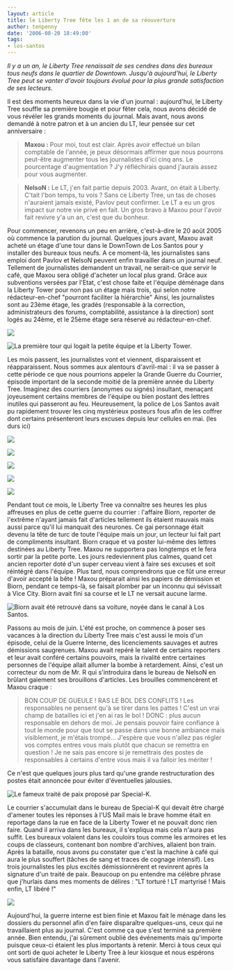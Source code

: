 ```yaml
---
layout: article
title: le Liberty Tree fête les 1 an de sa réouverture
author: tenpenny
date: '2006-08-20 18:49:00'
tags:
- los-santos
---
```


_Il y a un an, le Liberty Tree renaissait de ses cendres dans des bureaux tous neufs dans le quartier de Downtown. Jusqu'à aujourd'hui, le Liberty Tree peut se vanter d'avoir toujours évolué pour la plus grande satisfaction de ses lecteurs._

Il est des moments heureux dans la vie d'un journal : aujourd'hui, le Liberty Tree souffle sa première bougie et pour fêter cela, nous avons décidé de vous révéler les grands moments du journal. Mais avant, nous avons demandé à notre patron et à un ancien du LT, leur pensée sur cet anniversaire :

> **Maxou :** Pour moi, tout est clair. Après avoir effectué un bilan comptable de l'année, je peux désormais affirmer que nous pourrons peut-être augmenter tous les journalistes d'ici cinq ans. Le pourcentage d'augmentation ? J'y réfléchirais quand j'aurais assez pour vous augmenter.

> **NelsoN :** Le LT, j'en fait partie depuis 2003. Avant, on était à Liberty. C'tait l'bon temps, tu vois ? Sans ce Liberty Tree, un tas de choses n'auraient jamais existé, Pavlov peut confirmer. Le LT a eu un gros impact sur notre vie privé en fait. Un gros bravo à Maxou pour l'avoir fait revivre y'a un an, c'est que du bonheur.

Pour commencer, revenons un peu en arrière, c'est-à-dire le 20 août 2005 où commence la parution du journal. Quelques jours avant, Maxou avait acheté un étage d'une tour dans le DownTown de Los Santos pour y installer des bureaux tous neufs. A ce moment-là, les journalistes sans emploi dont Pavlov et NelsoN peuvent enfin travailler dans un journal neuf. Tellement de journalistes demandent un travail, ne serait-ce que servir le café, que Maxou sera obligé d'acheter un local plus grand. Grâce aux subventions versées par l'Etat, c'est chose faite et l'équipe déménage dans la Liberty Tower pour non pas un étage mais trois, qui selon notre rédacteur-en-chef "pourront faciliter la hiérarchie" Ainsi, les journalistes sont au 23ème étage, les gradés (responsable à la correction, administrateurs des forums, comptabilité, assistance à la direction) sont logés au 24ème, et le 25ème étage sera réservé au rédacteur-en-chef.

![](  /content/images/2005/01/immeuble1.jpg)

![La première tour qui logait la petite équipe et la Liberty Tower.](  /content/images/2005/01/LT_by_night.jpg)

Les mois passent, les journalistes vont et viennent, disparaissent et réapparaissent. Nous sommes aux alentours d'avril-mai : il va se passer à cette période ce que nous pourrions appeler la Grande Guerre du Courrier, épisode important de la seconde moitié de la première année du Liberty Tree. Imaginez des courriers (anonymes ou signés) insultant, menaçant joyeusement certains membres de l'équipe ou bien postant des lettres inutiles qui passeront au feu. Heureusement, la police de Los Santos avait pu rapidement trouver les cinq mystérieux posteurs fous afin de les coffrer dont certains présenteront leurs excuses depuis leur cellules en mai. (les durs ici)

![](  /content/images/2005/01/anonyme.jpg)

![](  /content/images/2005/01/doncduck.jpg)

![](  /content/images/2005/01/mrv.jpg)

![](  /content/images/2005/01/mvicar.jpg)

![](  /content/images/2005/01/mall.jpg)

Pendant tout ce mois, le Liberty Tree va connaître ses heures les plus affreuses en plus de cette guerre du courrier : l'affaire Biorn, reporter de l'extrême n'ayant jamais fait d'articles tellement ils étaient mauvais mais aussi parce qu'il lui manquait des neurones. Ce gai personnage était devenu la tête de turc de toute l'équipe mais un jour, un lecteur lui fait part de compliments insultant. Biorn craque et va poster lui-même des lettres destinées au Liberty Tree. Maxou ne supportera pas longtemps et le fera sortir par la petite porte. Les jours redeviennent plus calmes, quand cet ancien reporter doté d'un super cerveau vient à faire ses excuses et soit réintégré dans l'équipe. Plus tard, nous comprendrons que ce fût une erreur d'avoir accepté la bête ! Maxou préparait ainsi les papiers de démission et Biorn, pendant ce temps-là, se faisait plomber par un inconnu qui sévissait à Vice City. Biorn avait fini sa course et le LT ne versait aucune larme.

![Biorn avait été retrouvé dans sa voiture, noyée dans le canal à Los Santos.](  /content/images/2005/01/plouf1.jpg)

Passons au mois de juin. L'été est proche, on commence à poser ses vacances à la direction du Liberty Tree mais c'est aussi le mois d'un épisode, celui de la Guerre Interne, des licenciements sauvages et autres démissions saugrenues. Maxou avait repéré le talent de certains reporters et leur avait conféré certains pouvoirs, mais la rivalité entre certaines personnes de l'équipe allait allumer la bombe à retardement. Ainsi, c'est un correcteur du nom de Mr. R qui s'introduira dans le bureau de NelsoN en brûlant gaiement ses brouillons d'articles. Les brouilles commencèrent et Maxou craque :

> BON COUP DE GUEULE ! RAS LE BOL DES CONFLITS ! Les responsables ne pensent qu'à se tirer dans les pattes ! C'est un vrai champ de batailles ici et j'en ai ras le bol ! DONC : plus aucun responsable en dehors de moi. Je pensais pouvoir faire confiance à tout le monde pour que tout se passe dans une bonne ambiance mais visiblement, je m'étais trompé... J'espère que vous n'allez pas régler vos comptes entres vous mais plutôt que chacun se remettra en question ! Je ne sais pas encore si je remettrais des postes de responsables à certains d'entre vous mais il va falloir les mériter !

Ce n'est que quelques jours plus tard qu'une grande restructuration des postes était annoncée pour éviter d'éventuelles jalousies.

![Le fameux traité de paix proposé par Special-K.](  /content/images/2005/01/trait_paix.jpg)

Le courrier s'accumulait dans le bureau de Special-K qui devait être chargé d'amener toutes les réponses à l'US Mail mais le brave homme était en reportage dans la rue en face de la Liberty Tower et ne pouvait donc rien faire. Quand il arriva dans les bureaux, il s'expliqua mais cela n'aura pas suffit. Les bureaux volaient dans les couloirs tous comme les armoires et les coups de classeurs, contenant bon nombre d'archives, allaient bon train. Après la bataille, nous avons pu constater que c'est la machine à café qui aura le plus souffert (tâches de sang et traces de cognage intensif). Les trois journalistes les plus excités démissionnèrent et revinrent après la signature d'un traité de paix. Beaucoup on pu entendre ma célèbre phrase que j'hurlais dans mes moments de délires : "LT torturé ! LT martyrisé ! Mais enfin, LT libéré !"

![](  /content/images/2005/01/van2.jpg)

Aujourd'hui, la guerre interne est bien finie et Maxou fait le ménage dans les dossiers du personnel afin d'en faire disparaître quelques-uns, ceux qui ne travaillaient plus au journal. C'est comme ça que s'est terminé sa première année. Bien entendu, j'ai sûrement oublié des événements mais qu'importe puisque ceux-ci étaient les plus importants à retenir. Merci à tous ceux qui ont sorti de quoi acheter le Liberty Tree à leur kiosque et nous espérons vous satisfaire davantage dans l'avenir.

<!--kg-card-end: markdown-->
